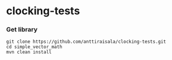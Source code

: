 # clocking-tests

### Get library

    git clone https://github.com/anttiraisala/clocking-tests.git
    cd simple_vector_math
    mvn clean install
